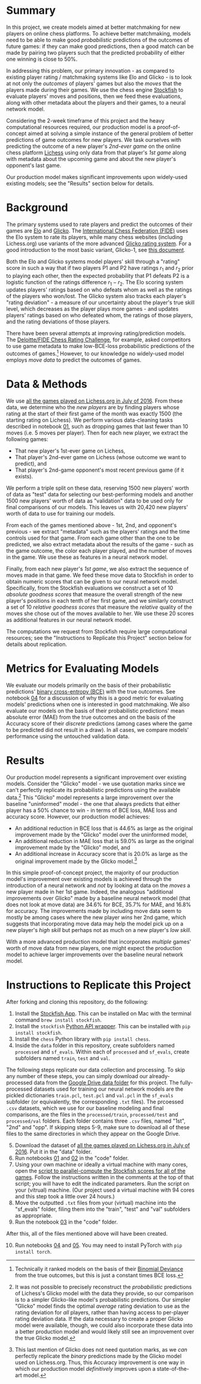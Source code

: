 # Summary
In this project, we create models aimed at better matchmaking for new players on online chess platforms.  To achieve better matchmaking, models need to be able to make good *probabilistic* predictions of the outcomes of future games: if they can make good predictions, then a good match can be made by pairing two players such that the predicted probability of either one winning is close to 50%.

In addressing this problem, our primary innovation - as compared to existing player rating / matchmaking systems like Elo and Glicko - is to look at not only the *outcomes* of players' games but also the *moves* that the players made during their games.  We use the chess engine [Stockfish](https://github.com/official-stockfish/Stockfish) to evaluate players' moves and positions, then we feed these evaluations, along with other metadata about the players and their games, to a neural network model.

Considering the 2-week timeframe of this project and the heavy computational resources required, our production model is a proof-of-concept aimed at solving a simple instance of the general problem of better predictions of game outcomes for new players.  We task ourselves with predicting the outcome of a new player's *2nd-ever game* on the online chess platform [Lichess](https://lichess.org/) using only data from that player's *1st game* along with metadata about the upcoming game and about the new player's opponent's last game.

Our production model makes significant improvements upon widely-used existing models; see the "Results" section below for details.






# Background
The primary systems used to rate players and predict the outcomes of their games are [Elo](https://en.wikipedia.org/wiki/Elo_rating_system) and [Glicko](https://www.glicko.net/glicko.html).  The [International Chess Federation (FIDE)](https://www.fide.com/) uses the Elo system to rate its players, while many chess websites (including Lichess.org) use variants of the more advanced [Glicko rating system](https://www.glicko.net/glicko.html).  For a good introduction to the most basic variant, Glicko-1, see [this document](https://www.glicko.net/glicko/glicko.pdf).

Both the Elo and Glicko systems model players' skill through a "rating" score in such a way that if two players P1 and P2 have ratings $r_1$ and $r_2$ prior to playing each other, then the expected probability that P1 defeats P2 is a logistic function of the ratings difference $r_1 - r_2$.  The Elo scoring system updates players' ratings based on who defeats whom as well as the ratings of the players who won/lost.  The Glicko system also tracks each player's "rating deviation" - a measure of our uncertainty about the player's true skill level, which decreases as the player plays more games - and updates players' ratings based on who defeated whom, the ratings of those players, and the rating deviations of those players.

There have been several attempts at improving rating/prediction models.  The [Deloitte/FIDE Chess Rating Challenge](https://www.kaggle.com/c/ChessRatings2/overview/custom), for example, asked competitors to use game metadata to make low-BCE-loss probabilistic predictions of the outcomes of games.[^1]  However, to our knowledge no widely-used model employs *move data* to predict the outcomes of games.

[^1]: Technically it ranked models on the basis of their [Binomial Deviance](https://stats.stackexchange.com/questions/371476/calculate-binomial-deviance-binomial-log-likelihood-in-the-test-dataset) from the true outcomes, but this is just a constant times BCE loss.


# Data & Methods

We use [all the games played on Lichess.org in July of 2016](https://www.kaggle.com/datasets/arevel/chess-games).  From these data, we determine who the *new players* are by finding players whose rating at the start of their first game of the month was exactly 1500 (the starting rating on Lichess).  We perform various data-cleaning tasks described in notebook [01](./code/01_data_processing.ipynb), such as dropping games that last fewer than 10 moves (i.e. 5 moves per player).  Then for each new player, we extract the following games:

- That new player's 1st-ever game on Lichess,
- That player's 2nd-ever game on Lichess (whose outcome we want to predict), and
- That player's 2nd-game opponent's most recent previous game (if it exists).

We perform a triple split on these data, reserving 1500 new players' worth of data as "test" data for selecting our best-performing models and another 1500 new players' worth of data as "validation" data to be used only for final comparisons of our models.  This leaves us with 20,420 new players' worth of data to use for training our models.

From each of the games mentioned above - 1st, 2nd, and opponent's previous - we extract "metadata" such as the players' ratings and the time controls used for that game.  From each game other than the one to be predicted, we also extract metadata about the results of the game - such as the game outcome, the color each player played, and the number of moves in the game.  We use these as features in a neural network model.

Finally, from each new player's *1st game*, we also extract the sequence of moves made in that game.  We feed these move data to Stockfish in order to obtain numeric scores that can be given to our neural network model.  Specifically, from the Stockfish evaluations we construct a set of 10 *absolute goodness scores* that measure the overall strength of the new player's positions in each tenth of her first game, and we similarly construct a set of 10 *relative goodness scores* that measure the *relative* quality of the moves she chose out of the moves available to her.  We use these 20 scores as additional features in our neural network model.

The computations we request from Stockfish require large computational resources; see the "Instructions to Replicate this Project" section below for details about replication.


# Metrics for Evaluating Models

We evaluate our models primarily on the basis of their probabilistic predictions' [binary cross-entropy (BCE)](https://en.wikipedia.org/wiki/Cross_entropy) with the true outcomes.  See notebook [04](./code/04_baseline_models.ipynb) for a discussion of why this is a good metric for evaluating models' predictions when one is interested in good matchmaking.  We also evaluate our models on the basis of their probabilistic predictions' mean absolute error (MAE) from the true outcomes and on the basis of the Accuracy score of their *discrete* predictions (among cases where the game to be predicted did not result in a draw).  In all cases, we compare models' performance using the untouched validation data.

# Results

Our production model represents a significant improvement over existing models.  Consider the "Glicko" model - we use quotation marks since we can't perfectly replicate its probabilistic predictions using the available data.[^2]  This "Glicko" model represents a large improvement over the baseline "uninformed" model - the one that always predicts that either player has a 50% chance to win - in terms of BCE loss, MAE loss and accuracy score.  However, our production model achieves:

- An additional reduction in BCE loss that is 44.6% as large as the original improvement made by the "Glicko" model over the uninformed model,
- An additional reduction in MAE loss that is 59.0% as large as the original improvement made by the "Glicko" model, and
- An additional increase in Accuracy score that is 20.0% as large as the original improvement made by the Glicko model.[^3]

In this simple proof-of-concept project, the majority of our production model's improvement over existing models is achieved through the introduction of a neural network and *not* by looking at data on the *moves* a new player made in her 1st game.  Indeed, the analogous "additional improvements over Glicko" made by a baseline neural network model (that does not look at move data) are 34.6% for BCE, 35.7% for MAE, and 16.8% for accuracy.  The improvements made by including move data seem to mostly be among cases where the new player *wins* her 2nd game, which suggests that incorporating move data may help the model pick up on a new player's *high skill* but perhaps not as much on a new player's *low skill*.

With a more advanced production model that incorporates *multiple* games' worth of move data from new players, one might expect the production model to achieve larger improvements over the baseline neural network model.

[^2]: It was not possible to precisely reconstruct the *probabilistic* predictions of Lichess's Glicko model with the data they provide, so our comparison is to a simpler Glicko-like model's probabilistic predictions.  Our simpler "Glicko" model finds the optimal *average* rating deviation to use as the rating deviation for *all* players, rather than having access to per-player rating deviation data.  If the data necessary to create a proper Glicko model were available, though, we could also incorporate these data into a better production model and would likely still see an improvement over the true Glicko model.

[^3]: This last mention of Glicko does not need quotation marks, as we *can* perfectly replicate the *binary* predictions made by the Glicko model used on Lichess.org.  Thus, this Accuracy improvement is one way in which our production model *definitively* improves upon a state-of-the-art model.

# Instructions to Replicate this Project
After forking and cloning this repository, do the following:
1. Install the [Stockfish App](https://github.com/official-stockfish/Stockfish).  This can be installed on Mac with the terminal command `brew install stockfish`.
2. Install the `stockfish` [Python API wrapper](https://pypi.org/project/stockfish/).  This can be installed with `pip install stockfish`.
3. Install the `chess` Python library with `pip install chess`.
4. Inside the `data` folder in this repository, create subfolders named `processed` and `sf_evals`.  Within each of `processed` and `sf_evals`, create subfolders named `train`, `test` and `val`.

The following steps replicate our data collection and processing.  To skip any number of these steps, you can simply download our already-processed data from the [Google Drive data folder](https://drive.google.com/drive/folders/1Y2fCb8YP5Xd3ju7e0uTGtohQA_94pU-w?usp=sharing) for this project.  The fully-processed datasets used for training our neural network models are the pickled dictionaries `train.pcl`, `test.pcl` and `val.pcl` in the `sf_evals` subfolder (or equivalently, the corresponding `.txt` files).  The prcoessed `.csv` datasets, which we use for our baseline modeling and final comparisons, are the files in the `processed/train`, `processed/test` and `processed/val` folders.  Each folder contains three `.csv` files, named "1st", "2nd" and "opp".  If skipping steps 5-9, make sure to download all of these files to the same directories in which they appear on the Google Drive.

5. Download the dataset of [all the games played on Lichess.org in July of 2016](https://www.kaggle.com/datasets/arevel/chess-games).  Put it in the "data" folder.
6. Run notebooks [01](./code/01_data_processing.ipynb) and [02](./code/02_data_preparing.ipynb) in the "code" folder.
7. Using your own machine or ideally a virtual machine with many cores, open the [script to parallel-compute the Stockfish scores for all of the games](./code/parallelizing.py).  Follow the instructions written in the comments at the top of that script; you will have to edit the indicated parameters.  Run the script on your (vitrual) machine.  (Our project used a virtual machine with 94 cores and this step took a little over 24 hours.)
8. Move the outputted `.txt` files from your (virtual) machine into the "sf_evals" folder, filing them into the "train", "test" and "val" subfolders as appropriate.
9. Run the notebook [03](./code/03_stockfish_processing.ipynb) in the "code" folder.

After this, all of the files mentioned above will have been created.

10. Run notebooks [04](./code/04_baseline_models.ipynb) and [05](./code/05_nn_modeling.ipynb).  You may need to install PyTorch with `pip install torch`.